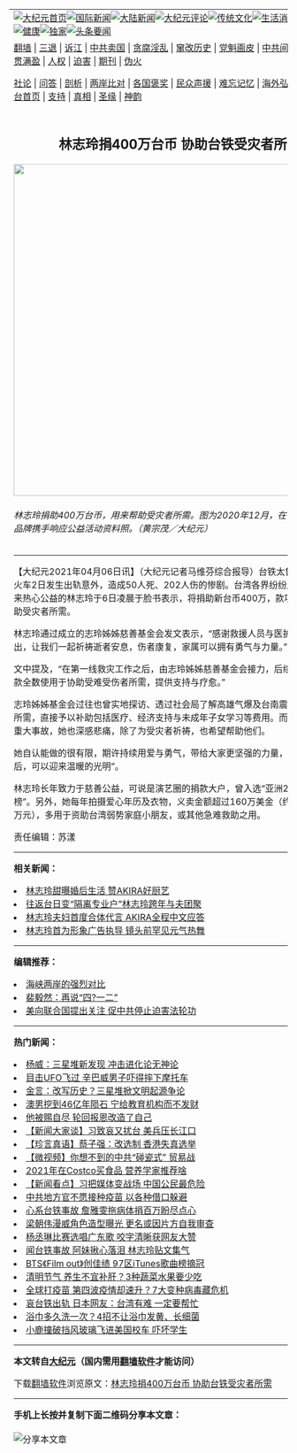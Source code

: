 <a name="1" id="1" target="_blank"></a><span id="1"></span>
<table align=center border="0"><tr><td colspan="2" VALIGN=TOP><a href="https://github.com/bzyxrj3959/djy/blob/master/gb/nf1351518.md#1"><img src="https://raw.githubusercontent.com/bzyxrj3959/www/master/t/djy/1.jpg" title="大纪元首页" alt="大纪元首页"></a><a href="https://github.com/bzyxrj3959/djy/blob/master/gb/n24hr.md#1"><img src="https://raw.githubusercontent.com/bzyxrj3959/www/master/t/djy/3.jpg" title="国际新闻" alt="国际新闻"></a><a href="https://github.com/bzyxrj3959/djy/blob/master/gb/nsc413.md#1"><img src="https://raw.githubusercontent.com/bzyxrj3959/www/master/t/djy/4.jpg" title="大陆新闻" alt="大陆新闻"></a><a href="https://github.com/bzyxrj3959/djy/blob/master/gb/news392.md#1"><img src="https://raw.githubusercontent.com/bzyxrj3959/www/master/t/djy/5.jpg" title="大纪元评论" alt="大纪元评论"></a><a href="https://github.com/bzyxrj3959/djy/blob/master/gb/news2007.md#1"><img src="https://raw.githubusercontent.com/bzyxrj3959/www/master/t/djy/6.jpg" title="传统文化" alt="传统文化"></a><a href="https://github.com/bzyxrj3959/djy/blob/master/gb/news2008.md#1"><img src="https://raw.githubusercontent.com/bzyxrj3959/www/master/t/djy/7.jpg" title="生活消费" alt="生活消费"></a><a href="https://github.com/bzyxrj3959/djy/blob/master/gb/ncyule.md#1"><img src="https://raw.githubusercontent.com/bzyxrj3959/www/master/t/djy/8.jpg" title="娱乐休闲" alt="娱乐休闲"></a><a href="https://github.com/bzyxrj3959/djy/blob/master/gb/nsc1002.md#1"><img src="https://raw.githubusercontent.com/bzyxrj3959/www/master/t/djy/9.jpg" title="健康" alt="健康"></a><a href="https://github.com/bzyxrj3959/djy/blob/master/gb/nf6092.md#1"><img src="https://raw.githubusercontent.com/bzyxrj3959/www/master/t/djy/10a.jpg" title="独家" alt="独家"></a><a href="https://github.com/bzyxrj3959/djy/blob/master/gb/nf4514.md#1"><img src="https://raw.githubusercontent.com/bzyxrj3959/www/master/t/djy/12a.jpg" title="头条要闻" alt="头条要闻"></a></td></tr>
<tr><td colspan="2" VALIGN=TOP><a target="_blank" href="https://github.com/bzyxrj3959/www/blob/master/README.md?zsrh#1">翻墙</a> | <a target="_blank" href="https://github.com/bzyxrj3959/djy/blob/master/gb/nf5657.md#1">三退</a> | <a target="_blank" href="https://github.com/bzyxrj3959/djy/blob/master/gb/nf6124.md#1">诉江</a> | <a target="_blank" href="https://github.com/bzyxrj3959/djy/blob/master/gb/nf1176117.md#1">中共卖国</a> | <a target="_blank" href="https://github.com/bzyxrj3959/djy/blob/master/gb/nf5773.md#1">贪腐淫乱</a> | <a target="_blank" href="https://github.com/bzyxrj3959/djy/blob/master/gb/nf1176115.md#1">窜改历史</a> | <a target="_blank" href="https://github.com/bzyxrj3959/djy/blob/master/gb/nf1176107.md#1">党魁画皮</a> | <a target="_blank" href="https://github.com/bzyxrj3959/djy/blob/master/gb/nf1320400.md#1">中共间谍</a> | <a target="_blank" href="https://github.com/bzyxrj3959/djy/blob/master/gb/nf1176114.md#1">破坏传统</a> | <a target="_blank" href="https://github.com/bzyxrj3959/ntdtv/blob/master/gb/prog447_1.md#1">恶贯满盈</a> | <a target="_blank" href="https://github.com/bzyxrj3959/djy/blob/master/gb/ncid278.md#1">人权</a> | <a target="_blank" href="https://github.com/bzyxrj3959/djy/blob/master/gb/nf1176111.md#1">迫害</a> | <a target="_blank" href="https://gitlab.com/szzdlab/mh-qikan/blob/master/README.md#1">期刊</a> | <a target="_blank" href="https://github.com/bzyxrj3959/djy/blob/master/gb/nf5562.md#1">伪火</a></p><p><a target="_blank" href="https://github.com/bzyxrj3959/djy/blob/master/gb/9p.md#1">社论</a> | <a target="_blank" href="https://github.com/bzyxrj3959/djy/blob/master/gb/nf4378.md#1">问答</a> | <a target="_blank" href="https://github.com/bzyxrj3959/djy/blob/master/gb/nf5792.md#1">剖析</a> | <a target="_blank" href="https://github.com/bzyxrj3959/djy/blob/master/gb/nf5735.md#1">两岸比对</a> | <a target="_blank" href="https://github.com/bzyxrj3959/djy/blob/master/gb/nf6119.md#1">各国褒奖</a> | <a target="_blank" href="https://github.com/bzyxrj3959/djy/blob/master/gb/nf6120.md#1">民众声援</a> | <a target="_blank" href="https://github.com/bzyxrj3959/djy/blob/master/gb/nf1188594.md#1">难忘记忆</a> | <a target="_blank" href="https://github.com/bzyxrj3959/djy/blob/master/gb/nf3180.md#1">海外弘传</a> | <a target="_blank" href="https://github.com/bzyxrj3959/djy/blob/master/gb/nf5410.md#1">万人上访</a> | <a target="_blank" href="https://github.com/bzyxrj3959/www/blob/master/README.md?zsrh#1">平台首页</a> | <a target="_blank" href="https://github.com/bzyxrj3959/djy/blob/master/gb/nf4386.md#1">支持</a> | <a target="_blank" href="https://github.com/bzyxrj3959/djy/blob/master/gb/nf4389.md#1">真相</a> | <a target="_blank" href="https://github.com/bzyxrj3959/djy/blob/master/gb/nf5790.md#1">圣缘</a> | <a target="_blank" href="https://github.com/bzyxrj3959/djy/blob/master/gb/nf4786.md#1">神韵</a></td></tr>
<tr><td VALIGN=TOP width="626"><h2 align=center>林志玲捐400万台币 协助台铁受灾者所需</h2>
<img width="600" src="https://i.epochtimes.com/assets/uploads/2021/04/id12860723-2104060054041487-600x400.jpg" />
<h6>林志玲捐助400万台币，用来帮助受灾者所需。图为2020年12月，在台北代言名表品牌携手响应公益活动资料照。（黄宗茂／大纪元）
</h6>
<hr>
	<p>【大纪元2021年04月06日讯】（大纪元记者马维芬综合报导）<ahref="https://github.com/bzyxrj3959/djy/blob/master/gb/tag/%E5%8F%B0%E9%93%81.md#1">台铁</a><ahref="https://github.com/bzyxrj3959/djy/blob/master/gb/tag/%E5%A4%AA%E9%B2%81%E9%98%81%E5%8F%B7.md#1">太鲁阁号</a>408次火车2日发生出轨意外，造成50人死、202人伤的惨剧。台湾各界纷纷展现爱心，向来热心公益的<ahref="https://github.com/bzyxrj3959/djy/blob/master/gb/tag/%E6%9E%97%E5%BF%97%E7%8E%B2.md#1">林志玲</a>于6日凌晨于脸书表示，将捐助新台币400万，款项全数用来协助受灾者所需。</p>
<p><ahref="https://github.com/bzyxrj3959/djy/blob/master/gb/tag/%E6%9E%97%E5%BF%97%E7%8E%B2.md#1">林志玲</a>通过成立的志玲姊姊慈善基金会发文表示，“感谢救援人员与医护人员的辛苦付出，让我们一起祈祷逝者安息，伤者康复，家属可以拥有勇气与力量。”</p>
<p>文中提及，“在第一线救灾工作之后，由志玲姊姊慈善基金会接力，后续我们会将此捐款全数使用于协助受难受伤者所需，提供支持与疗愈。”</p>
<p>志玲姊姊基金会过往也曾实地探访、透过社会局了解高雄气爆及台南震灾的受灾家庭所需，直接予以补助包括医疗、经济支持与未成年子女学习等费用。而面对<ahref="https://github.com/bzyxrj3959/djy/blob/master/gb/tag/%E5%8F%B0%E9%93%81.md#1">台铁</a>这次重大事故，她也深感悲痛，除了为受灾者祈祷，也希望帮助他们。</p>
<p>她自认能做的很有限，期许持续用爱与勇气，带给大家更坚强的力量，“但愿黑暗过后，可以迎来温暖的光明”。</p>
<p>林志玲长年致力于慈善公益，可说是演艺圈的捐款大户，曾入选“亚洲2018慈善英雄榜”。另外，她每年拍摄爱心年历及衣物，义卖金额超过160万美金（约新台币4,900万元），多用于资助台湾弱势家庭小朋友，或其他急难救助之用。</p>
<p>责任编辑：苏漾</p>
	
<hr>


<strong>相关新闻：</strong>
<li><a href="https://github.com/bzyxrj3959/djy/blob/master/gb/20/8/14/n12330559.md#1">林志玲甜曝婚后生活 赞AKIRA好厨艺</a></li>
<li><a href="https://github.com/bzyxrj3959/djy/blob/master/gb/20/12/23/n12640202.md#1">往返台日变“隔离专业户”林志玲跨年与夫团聚</a></li>
<li><a href="https://github.com/bzyxrj3959/djy/blob/master/gb/21/2/23/n12769489.md#1">林志玲夫妇首度合体代言 AKIRA全程中文应答</a></li>
<li><a href="https://github.com/bzyxrj3959/djy/blob/master/gb/21/3/19/n12821587.md#1">林志玲首为形象广告执导 镜头前罕见元气热舞</a></li>
<hr>


<strong>编辑推荐：</strong>
<li><a href="https://github.com/bzyxrj3959/djy/blob/master/gb/8/12/18/n2367165.md?dfh#1" target="_blank">海峡两岸的强烈对比</a></li><li><a href="https://github.com/tsiac2612/djy/blob/master/gb/18/6/20/n10498992.md#1" target="_blank">裴毅然：再说“四?一二”</a></li><li><a href="https://github.com/tsiac2612/djy/blob/master/gb/18/12/11/n10902768.md#1" target="_blank">美向联合国提出关注 促中共停止迫害法轮功</a></li>
<hr>

<strong>热门新闻：</strong>
<li><a href="https://github.com/bzyxrj3959/djy/blob/master/gb/21/4/4/n12857839.md#1">杨威：三星堆新发现 冲击进化论无神论</a></li>
<li><a href="https://github.com/bzyxrj3959/djy/blob/master/gb/21/3/30/n12845600.md#1">目击UFO飞过 辛巴威男子吓得摔下摩托车</a></li>
<li><a href="https://github.com/bzyxrj3959/djy/blob/master/gb/21/3/29/n12844310.md#1">金言：改写历史？三星堆掀文明起源争论</a></li>
<li><a href="https://github.com/bzyxrj3959/djy/blob/master/gb/21/3/31/n12847603.md#1">澳男挖到46亿年陨石 宁给教育机构而不发财</a></li>
<li><a href="https://github.com/bzyxrj3959/djy/blob/master/gb/21/3/16/n12815100.md#1">他被赐自尽  轮回报恩改造了自己</a></li>
<li><a href="https://github.com/bzyxrj3959/djy/blob/master/gb/21/4/5/n12859273.md#1">【新闻大家谈】习致哀又扰台 美兵压长江口</a></li>
<li><a href="https://github.com/bzyxrj3959/djy/blob/master/gb/21/4/4/n12857717.md#1">【珍言真语】蔡子强：改选制 香港失真选举</a></li>
<li><a href="https://github.com/bzyxrj3959/djy/blob/master/gb/21/4/5/n12859313.md#1">【微视频】你想不到的中共“碰瓷式” 贸易战</a></li>
<li><a href="https://github.com/bzyxrj3959/djy/blob/master/gb/21/3/29/n12842047.md#1">2021年在Costco买食品 营养学家推荐啥</a></li>
<li><a href="https://github.com/bzyxrj3959/djy/blob/master/gb/21/4/3/n12856757.md#1">【新闻看点】习把媒体变战场 中国公民最危险</a></li>
<li><a href="https://github.com/bzyxrj3959/djy/blob/master/gb/21/4/4/n12857360.md#1">中共地方官不愿接种疫苗 以各种借口躲避</a></li>
<li><a href="https://github.com/bzyxrj3959/djy/blob/master/gb/21/4/4/n12857314.md#1">心系台铁事故 詹雅雯拖病体捐百万盼尽点心</a></li>
<li><a href="https://github.com/bzyxrj3959/djy/blob/master/gb/21/4/4/n12857795.md#1">梁朝伟漫威角色造型曝光 更名或因片方自我审查</a></li>
<li><a href="https://github.com/bzyxrj3959/djy/blob/master/gb/21/4/4/n12857991.md#1">杨丞琳比赛选唱广东歌 咬字清晰获网友大赞</a></li>
<li><a href="https://github.com/bzyxrj3959/djy/blob/master/gb/21/4/4/n12857263.md#1">闻台铁事故 阿妹揪心落泪 林志玲贴文集气</a></li>
<li><a href="https://github.com/bzyxrj3959/djy/blob/master/gb/21/4/3/n12855933.md#1">BTS《Film out》创佳绩 97区iTunes歌曲榜摘冠</a></li>
<li><a href="https://github.com/bzyxrj3959/djy/blob/master/gb/21/4/3/n12855749.md#1">清明节气 养生不宜补肝？3种蔬菜水果要少吃</a></li>
<li><a href="https://github.com/bzyxrj3959/djy/blob/master/gb/21/4/2/n12855238.md#1">全球打疫苗 第四波疫情却速升？7大变种病毒藏危机</a></li>
<li><a href="https://github.com/bzyxrj3959/djy/blob/master/gb/21/4/4/n12857056.md#1">哀台铁出轨 日本网友：台湾有难 一定要帮忙</a></li>
<li><a href="https://github.com/bzyxrj3959/djy/blob/master/gb/21/4/2/n12853949.md#1">浴巾多久洗一次？4招不让浴巾发黄、长细菌</a></li>
<li><a href="https://github.com/bzyxrj3959/djy/blob/master/gb/21/4/4/n12857230.md#1">小鹿撞破挡风玻璃飞进美国校车 吓坏学生</a></li>
<hr>

<strong>本文转自<a href="https://www.epochtimes.com">大纪元</a>（国内需用<a href="https://github.com/bzyxrj3959/www/blob/master/README.md#8">翻墙软件</a>才能访问）</strong><p>下载<a href="https://github.com/bzyxrj3959/www/blob/master/README.md#8">翻墙软件</a>浏览原文：<a href="https://www.epochtimes.com/gb/21/4/6/n12860605.htm">林志玲捐400万台币 协助台铁受灾者所需</a></p><hr>

<strong>手机上长按并复制下面二维码分享本文章：</strong><br><br><img src="https://chart.apis.google.com/chart?cht=qr&chs=240x240&choe=UTF-8&chld=M|2&chl=https://github.com/bzyxrj3959/djy/blob/master/gb/21/4/6/n12860605.md%231" title="分享本文章"></td><td VALIGN=TOP><a href="https://github.com/bzyxrj3959/djy/blob/master/gb/16/1/21/n4622075.md?dfh#1" target="_blank"><img src="https://raw.githubusercontent.com/bzyxrj3959/djy/master/gb/300/wei-f1.jpg" title="中共的伪火骗局"  alt="中共的伪火骗局"></a><br><a href="https://github.com/bzyxrj3959/www/blob/master/README.md?dfh#9" target="_blank"><img src="https://raw.githubusercontent.com/bzyxrj3959/djy/master/gb/300/yong-h.jpg" title="永恒的见证"  alt="永恒的见证"></a><br><a href="https://github.com/bzyxrj3959/djy/blob/master/gb/13/9/29/n3974789.md?dfh#1" target="_blank"><img src="https://raw.githubusercontent.com/bzyxrj3959/djy/master/gb/300/shang-lnz.jpg" title="善良女子被中共投男牢"  alt="善良女子被中共投男牢"></a><br><a href="https://github.com/bzyxrj3959/djy/blob/master/gb/16/3/16/n4663449.md?dfh#1" target="_blank"><img src="https://raw.githubusercontent.com/bzyxrj3959/djy/master/gb/300/huo-z3.jpg" title="警卫目击活摘器官"  alt="警卫目击活摘器官"></a><br><a href="https://github.com/bzyxrj3959/djy/blob/master/gb/16/8/7/n8177641.md?dfh#1" target="_blank"><img src="https://raw.githubusercontent.com/bzyxrj3959/djy/master/gb/300/huo-z4.jpg" title="证人描述活摘恐怖"  alt="证人描述活摘恐怖"></a><br><a href="https://github.com/bzyxrj3959/djy/blob/master/gb/10/4/19/n2881569.md?dfh#1" target="_blank"><img src="https://raw.githubusercontent.com/bzyxrj3959/djy/master/gb/300/huo-z1.jpg" title="揭开活摘器官黑幕"  alt="揭开活摘器官黑幕"></a><br><a href="https://github.com/bzyxrj3959/djy/blob/master/gb/10/11/7/n3077476.md?dfh#1" target="_blank"><img src="https://raw.githubusercontent.com/bzyxrj3959/djy/master/gb/300/ma-ks.jpg" title="马克思的成魔之路"  alt="马克思的成魔之路"></a><br><a href="https://github.com/bzyxrj3959/djy/blob/master/gb/14/6/9/n4173977.md?dfh#1" target="_blank"><img src="https://raw.githubusercontent.com/bzyxrj3959/djy/master/gb/300/chang-zs.jpg" title="藏字石 蕴天机"  alt="藏字石 蕴天机"></a><br><a href="https://github.com/bzyxrj3959/djy/blob/master/gb/18/5/10/n10381511.md?dfh#1" target="_blank"><img src="https://raw.githubusercontent.com/bzyxrj3959/djy/master/gb/300/st1.jpg" title="关注三亿人三退"  alt="关注三亿人三退"></a><br><a href="https://github.com/bzyxrj3959/djy/blob/master/gb/18/3/21/n10237682.md?dfh#1" target="_blank"><img src="https://raw.githubusercontent.com/bzyxrj3959/djy/master/gb/300/jie-t.jpg" title="解体中共复兴中华"  alt="解体中共复兴中华"></a><br><a href="https://github.com/bzyxrj3959/djy/blob/master/gb/9/2/9/n2422991.md?dfh#1" target="_blank"><img src="https://raw.githubusercontent.com/bzyxrj3959/djy/master/gb/300/gao-zs.jpg" title="中共迫害良心律师"  alt="中共迫害良心律师"></a><br><a href="https://github.com/bzyxrj3959/djy/blob/master/gb/18/12/9/n10900044.md?dfh#1" target="_blank"><img src="https://raw.githubusercontent.com/bzyxrj3959/djy/master/gb/300/sj1.jpg" title="三百多万人举报江泽民"  alt="三百多万人举报江泽民"></a><br><a href="https://github.com/bzyxrj3959/djy/blob/master/gb/18/8/28/n10672014.md?dfh#1" target="_blank"><img src="https://raw.githubusercontent.com/bzyxrj3959/djy/master/gb/300/sj2.jpg" title="这些官员为何起诉江泽民"  alt="这些官员为何起诉江泽民"></a><br><a href="https://github.com/bzyxrj3959/djy/blob/master/gb/8/12/18/n2367165.md?dfh#1" target="_blank"><img src="https://raw.githubusercontent.com/bzyxrj3959/djy/master/gb/300/liangan.jpg" title="海峡两岸的强烈对比"  alt="海峡两岸的强烈对比"></a><br><a href="https://github.com/bzyxrj3959/djy/blob/master/gb/15/12/10/n4593139.md?dfh#1" target="_blank"><img src="https://raw.githubusercontent.com/bzyxrj3959/djy/master/gb/300/jia-ndzl.jpg" title="加拿大总理的贺信"  alt="加拿大总理的贺信"></a><br><a href="https://github.com/bzyxrj3959/djy/blob/master/gb/11/6/17/n3289382.md?dfh#1" target="_blank"><img src="https://raw.githubusercontent.com/bzyxrj3959/djy/master/gb/300/xiao-wd.jpg" title="探寻真相兼听则明"  alt="探寻真相兼听则明"></a><br><a href="https://github.com/bzyxrj3959/djy/blob/master/gb/18/10/27/n10812623.md?dfh#1" target="_blank"><img src="https://raw.githubusercontent.com/bzyxrj3959/djy/master/gb/300/yindu.jpg" title="印度媒体报道东方"  alt="印度媒体报道东方"></a><br><a href="https://github.com/bzyxrj3959/djy/blob/master/gb/18/6/9/n10469652.md?dfh#1" target="_blank"><img src="https://raw.githubusercontent.com/bzyxrj3959/djy/master/gb/300/xie-j.jpg" title="不一样的海外校园"  alt="不一样的海外校园"></a><br><a href="https://github.com/bzyxrj3959/djy/blob/master/gb/7/4/5/n1669415.md?dfh#1" target="_blank"><img src="https://raw.githubusercontent.com/bzyxrj3959/djy/master/gb/300/li-up.jpg" title="从大师到徒弟的传奇"  alt="从大师到徒弟的传奇"></a><br><a href="https://github.com/bzyxrj3959/djy/blob/master/gb/17/5/26/n9191512.md?dfh#1" target="_blank"><img src="https://raw.githubusercontent.com/bzyxrj3959/djy/master/gb/300/zfl2.jpg" title="亿万人与东方一本奇书"  alt="亿万人与东方一本奇书"></a><br><a href="https://github.com/bzyxrj3959/djy/blob/master/gb/13/11/27/n4020290.md?dfh#1" target="_blank"><img src="https://raw.githubusercontent.com/bzyxrj3959/djy/master/gb/300/zhen-h.jpg" title="大陆见不到的震撼场面"  alt="大陆见不到的震撼场面"></a><br><a href="https://github.com/bzyxrj3959/djy/blob/master/gb/15/7/17/n4482910.md?dfh#1" target="_blank"><img src="https://raw.githubusercontent.com/bzyxrj3959/djy/master/gb/300/dalu-sk.jpg" title="人心向善 大陆当初盛况"  alt="人心向善 大陆当初盛况"></a><br><a href="https://github.com/bzyxrj3959/djy/blob/master/gb/19/1/5/n10955468.md?dfh#1" target="_blank"><img src="https://raw.githubusercontent.com/bzyxrj3959/djy/master/gb/300/zfl1.jpg" title="追寻真理 这书讲什么"  alt="追寻真理 这书讲什么"></a><br><a href="https://github.com/bzyxrj3959/www/blob/master/README.md?dfh#1" target="_blank"><img src="https://raw.githubusercontent.com/bzyxrj3959/djy/master/gb/300/fq1.jpg" title="下载免费翻墙软件"  alt="下载免费翻墙软件"></a><br></td></tr></table>
